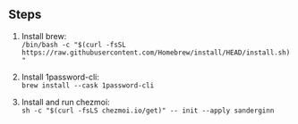 ## Steps
1. Install brew:  
`/bin/bash -c "$(curl -fsSL https://raw.githubusercontent.com/Homebrew/install/HEAD/install.sh)"`

2. Install 1password-cli:  
`brew install --cask 1password-cli`

3. Install and run chezmoi:  
`sh -c "$(curl -fsLS chezmoi.io/get)" -- init --apply sanderginn`